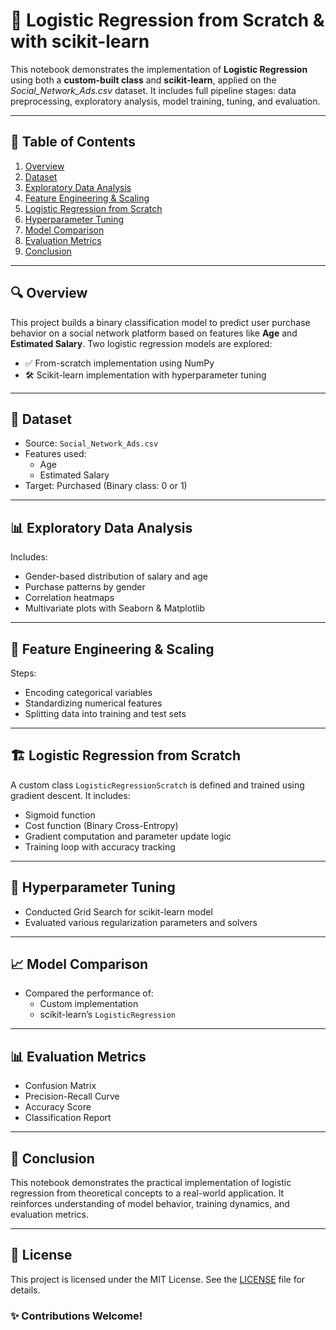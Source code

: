 # 🧠 Logistic Regression from Scratch & with scikit-learn

This notebook demonstrates the implementation of **Logistic Regression** using both a **custom-built class** and **scikit-learn**, applied on the *Social_Network_Ads.csv* dataset. It includes full pipeline stages: data preprocessing, exploratory analysis, model training, tuning, and evaluation.

---

## 📑 Table of Contents

1. [Overview](#-overview)  
2. [Dataset](#-dataset)  
3. [Exploratory Data Analysis](#-exploratory-data-analysis)  
4. [Feature Engineering & Scaling](#-feature-engineering--scaling)  
5. [Logistic Regression from Scratch](#-logistic-regression-from-scratch)  
6. [Hyperparameter Tuning](#-hyperparameter-tuning)  
7. [Model Comparison](#-model-comparison)  
8. [Evaluation Metrics](#-evaluation-metrics)  
9. [Conclusion](#-conclusion)

---

## 🔍 Overview

This project builds a binary classification model to predict user purchase behavior on a social network platform based on features like **Age** and **Estimated Salary**. Two logistic regression models are explored:

- ✅ From-scratch implementation using NumPy  
- 🛠️ Scikit-learn implementation with hyperparameter tuning

---

## 📂 Dataset

- Source: `Social_Network_Ads.csv`  
- Features used:
  - Age
  - Estimated Salary  
- Target: Purchased (Binary class: 0 or 1)

---

## 📊 Exploratory Data Analysis

Includes:
- Gender-based distribution of salary and age
- Purchase patterns by gender
- Correlation heatmaps
- Multivariate plots with Seaborn & Matplotlib

---

## 🧪 Feature Engineering & Scaling

Steps:
- Encoding categorical variables  
- Standardizing numerical features  
- Splitting data into training and test sets

---

## 🏗️ Logistic Regression from Scratch

A custom class `LogisticRegressionScratch` is defined and trained using gradient descent. It includes:
- Sigmoid function  
- Cost function (Binary Cross-Entropy)  
- Gradient computation and parameter update logic  
- Training loop with accuracy tracking

---

## 🧪 Hyperparameter Tuning

- Conducted Grid Search for scikit-learn model
- Evaluated various regularization parameters and solvers

---

## 📈 Model Comparison

- Compared the performance of:
  - Custom implementation  
  - scikit-learn’s `LogisticRegression`

---

## 📊 Evaluation Metrics

- Confusion Matrix
- Precision-Recall Curve
- Accuracy Score
- Classification Report

---

## 📝 Conclusion

This notebook demonstrates the practical implementation of logistic regression from theoretical concepts to a real-world application. It reinforces understanding of model behavior, training dynamics, and evaluation metrics.

---

## 📜 License

This project is licensed under the MIT License. See the [LICENSE](LICENSE) file for details.

### ✨ Contributions Welcome!
